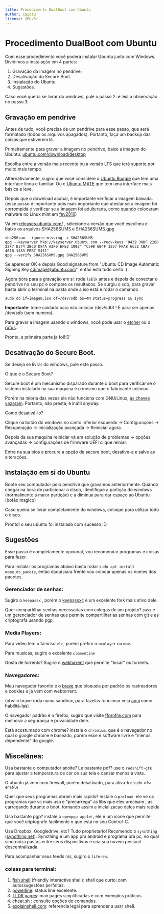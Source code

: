 ```yaml
---
title: Procedimento DualBoot com Ubuntu
author: caioau
license: GPLv3+
---
```


# Procedimento DualBoot com Ubuntu

Com esse procedimento você poderá instalar Ubuntu junto com Windows. Dividimos a instalação em 4 partes:

1. Gravação da imagem no pendrive;
2. Desativação do Secure Boot.
3. Instalação do Ubuntu.
4. Sugestões.

Caso você queria se livrar do windows, pule o passo 2. e leia a observação no passo 3.

## Gravação em pendrive

Antes de tudo, você precisa de um pendrive para esse passo, que será formatado (todos os arquivos apagados). Portanto, faça um backup das coisas que estiverem lá.

Primeiramente para gravar a imagem no pendrive, baixe a imagem do Ubuntu: [ubuntu.com/download/desktop](https://www.ubuntu.com/download/desktop)

Escolha entre a versão mais recente ou a versão LTS que terá suporte por muito mais tempo.

Alternativamente, sugiro que você considere o [Ubuntu Budgie](https://ubuntubudgie.org) que tem uma interface linda e familiar. Ou o [Ubuntu MATE](https://ubuntu-mate.org/) que tem uma interface mais básica e leve.

Depois que o download acabar, é importante verificar a imagem baixada. 
(esse passo é importante pois mais importante que atestar se a imagem foi corrompida é verificar se a imagem foi adulterada, como quando colocaram malware no Linux mint em [fev2016](https://blog.linuxmint.com/?p=2994)) 

Vá em [releases.ubuntu.com/](http://releases.ubuntu.com/) , selecione a versão que você escolheu e baixe os arquivos SHA256SUMS e SHA256SUMS.gpg

```
sha256sum --ignore-missing -c SHA256SUMS
gpg --keyserver hkp://keyserver.ubuntu.com --recv-keys "8439 38DF 228D 22F7 B374 2BC0 D94A A3F0 EFE2 1092" "C598 6B4F 1257 FFA8 6632 CBA7 4618 1433 FBB7 5451"
gpg --verify SHA256SUMS.gpg SHA256SUMS

```
Se aparecer OK e depois Good signature from "Ubuntu CD Image Automatic Signing Key <cdimage@ubuntu.com>", então está tudo certo :)

Agora bora para a gravação em si: rode `lsblk` antes e depois de conectar o pendrive no seu pc e compare os resultados. Se surgiu o sdb, para gravar basta abrir o terminal na pasta onde a iso está e rodar o comando 

```
sudo dd if=imagem.iso of=/dev/sdb bs=4M status=progress && sync
```

**Importante**: tome cuidado para não colocar /dev/sdb1 ! É para ser apenas /dev/sdb (sem numero).

Para gravar a imagem usando o windows, você pode usar o [etcher](https://etcher.io/) ou o [rufus](https://rufus.akeo.ie/).

Pronto, a primeira parte ja foi!:D`

## Desativação do Secure Boot.

Se deseja se livrar do windows, pule este passo.

O que é o Secure Boot?

Secure boot é um mecanismo disparado durante o boot para verificar se o sistema instalado na sua maquina é o mesmo que o fabricante colocou.

Porém na mioria das vezes ele não funciona com GNU/Linux, [as chaves vazaram](http://www.zdnet.com/article/microsoft-secure-boot-key-debacle-causes-security-panic/). Portanto, não presta, é inútil anyway. 

Como desativá-lo? 

Clique na botão do windows no canto inferior esquerdo → Configurações → Recuperação → Inicialização avançada → Reiniciar agora.

Depois da sua maquina reiniciar vá em solução de problemas → opções avançadas → configurações de firmware UEFI clique reiniar.

Entre na sua bios e procure a opção de secure boot, desative-a e salve as alterações.

## Instalação em si do Ubuntu

Boote seu computador pelo pendrive que gravamos anteriormente. Quando chegar na hora de particionar o disco, identifique a partição do windows (normalmente a maior partição) e a diminua para dar espaço ao Ubuntu (botão magico)

Caso queira se livrar completamente do windows, coloque para utilizar todo o disco.

Pronto! o seu ubuntu foi instalado com sucesso :D

## Sugestões

Esse passo é completamente opcional, vou recomendar programas e coisas para fazer.

Para instalar os programas abaixo basta rodar `sudo apt install nome_do_pacote`, então daqui para frente vou colocar apenas os nomes dos pacotes.

### Gerenciador de senhas: 

Sugiro o `keepassx` , porém o [keepassxc](https://keepassxc.org/) é um excelente fork mais ativo dele.

Quer compartilhar senhas necessarias com colegas de um projeto? `pass` é um gerenciador de senhas que permite compartilhar as senhas com git e as criptografa usando pgp.

### Media Players:

Para video tem o famoso `vlc`, porém prefiro o `smplayer` ou `mpv`.

Para musicas, sugiro o excelente `clementine`

Gosta de torrents? Sugiro o [webtorrent](https://webtorrent.io/) que permite "tocar" os torrents.

### Navegadores:

Meu navegador favorito é o [brave](https://brave.com/) que bloqueia por padrão os rastreadores e cookies e já vem com webtorrent.

(obs: o brave roda numa sandbox, para fazelas funcionar veja [aqui](https://superuser.com/questions/1094597/enable-user-namespaces-in-debian-kernel#1122977) como habilitá-las) 

O navegador padrão é o firefox, sugiro que visite [ffprofile.com](https://ffprofile.com/)  para melhorar a segurança e privacidade dele.

Está acostumado com chrome? instale o `chromium`, que é o navegador no qual o google chrome é baseado, porém esse é software livre e "menos dependente" do google.

## Miscelânea:

Usa bastante o computador anoite? Le bastante pdf? use o `redshift-gtk` para ajustar a temperatura de cor de sua tela e cansar menos a vista.

O ubuntu já vem com firewall, porém desativado, para ativa-lo: `sudo ufw enable`

Quer que seus programas abram mais rapido? instale o `preload`: ele ve os programas que vc mais usa e
"precarrega" as libs que eles precisam , as carregando durante o boot, tornando assim a inicializacao deles mais rapida

Usa bastante pgp? instale o `openpgp-applet`, ele é um ícone que permite que você criptografe facilmente o que está no seu Control-C.

Usa Dropbox, Googledrive, etc? Tudo proprietario! Recomendo o `syncthing` ([syncthing.net](https://syncthing.net/)). Syncthing é um app pra android e programa pra pc, no qual sincroniza pastas entre seus dispositivos e cria sua nuvem pessoal descentralizada.

Para acompanhar seus feeds rss, sugiro o `liferea`.

### coisas para terminal: 

1. [fish shell](https://fishshell.com/) (friendly interactive shell): shell que curto: com autossugestões perfeitas.
2. [powerline](https://powerline.readthedocs.io/en/latest/): status line excelente.
3. [TLDR pages](http://tldr.sh/): man pages simplificadas e com exemplos práticos. 
4. [cheat.sh](http://cheat.sh/) : consulte opções de comandos.
5. [explainshell.com](https://explainshell.com/): referencia legal para aprender a usar shell.


